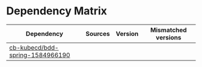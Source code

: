 # Dependency Matrix

Dependency | Sources | Version | Mismatched versions
---------- | ------- | ------- | -------------------
[cb-kubecd/bdd-spring-1584966190](https://github.com/cb-kubecd/bdd-spring-1584966190.git) |  | []() | 
